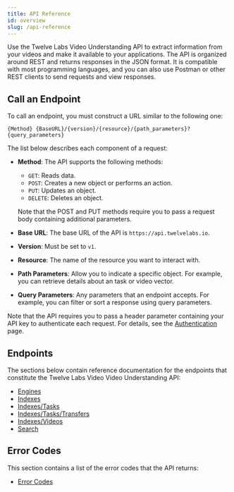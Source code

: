 ```yaml
---
title: API Reference
id: overview
slug: /api-reference
---
```


Use the Twelve Labs Video Understanding API to extract information from your videos and make it available to your applications. The API is organized around REST and returns responses in the JSON format. It is compatible with most programming languages, and you can also use Postman or other REST clients to send requests and view responses.

## Call an Endpoint

To call an endpoint, you must construct a URL similar to the following one:

```
{Method} {BaseURL}/{version}/{resource}/{path_parameters}?{query_parameters}
```

The list below describes each component of a request:
- **Method**: The API supports the following methods:
  - `GET`: Reads data.
  - `POST`: Creates a new object or performs an action.
  - `PUT`: Updates an object.
  - `DELETE`: Deletes an object.
  
  Note that the POST and PUT methods require you to pass a request body containing additional parameters.

- **Base URL**: The base URL of the API is `https://api.twelvelabs.io`.
- **Version**: Must be set to `v1`.
- **Resource**: The name of the resource you want to interact with.
- **Path Parameters**: Allow you to indicate a specific object. For example, you can retrieve details about an task or video vector.
- **Query Parameters**: Any parameters that an endpoint accepts. For example, you can filter or sort a response using query parameters.

Note that the API requires you to pass a header parameter containing your API key to authenticate each request. For details, see the [Authentication](/guides/authentication) page.

## Endpoints

The sections below contain reference documentation for the endpoints that constitute the Twelve Labs Video Video Understanding API:

- [Engines](/api-reference/engines)
- [Indexes](/api-reference/indexes)
- [Indexes/Tasks](/api-reference/indexes-tasks)
- [Indexes/Tasks/Transfers](/api-reference/indexes-tasks-transfers)
- [Indexes/Videos](/api-reference/indexes-videos)
- [Search](/api-reference/search)

## Error Codes
This section contains a list of the error codes that the API returns:

- [Error Codes](/api-reference/error-codes)


